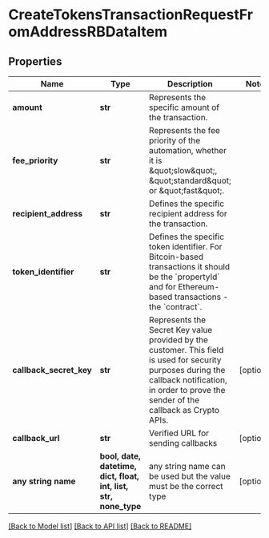 # CreateTokensTransactionRequestFromAddressRBDataItem


## Properties
Name | Type | Description | Notes
------------ | ------------- | ------------- | -------------
**amount** | **str** | Represents the specific amount of the transaction. | 
**fee_priority** | **str** | Represents the fee priority of the automation, whether it is \&quot;slow\&quot;, \&quot;standard\&quot; or \&quot;fast\&quot;. | 
**recipient_address** | **str** | Defines the specific recipient address for the transaction. | 
**token_identifier** | **str** | Defines the specific token identifier. For Bitcoin-based transactions it should be the &#x60;propertyId&#x60; and for Ethereum-based transactions - the &#x60;contract&#x60;. | 
**callback_secret_key** | **str** | Represents the Secret Key value provided by the customer. This field is used for security purposes during the callback notification, in order to prove the sender of the callback as Crypto APIs. | [optional] 
**callback_url** | **str** | Verified URL for sending callbacks | [optional] 
**any string name** | **bool, date, datetime, dict, float, int, list, str, none_type** | any string name can be used but the value must be the correct type | [optional]

[[Back to Model list]](../README.md#documentation-for-models) [[Back to API list]](../README.md#documentation-for-api-endpoints) [[Back to README]](../README.md)


